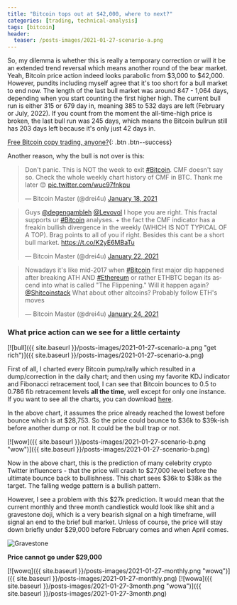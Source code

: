 ```yaml
---
title: "Bitcoin tops out at $42,000, where to next?"
categories: [trading, technical-analysis]
tags: [bitcoin]
header:
  teaser: /posts-images/2021-01-27-scenario-a.png
---
```


So, my dilemma is whether this is really a temporary correction or will it be an extended trend reversal which means another round of the bear market. Yeah, 
Bitcoin price action indeed looks parabolic from $3,000 to $42,000. However, pundits including myself agree that it's too short for a bull market to end now.
The length of the last bull market was around 847 - 1,064 days, depending when you start counting the first higher high. The current bull run is either 315 or 
679 day in, meaning 385 to 532 days are left (February or July, 2022). If you count from the moment the all-time-high price is broken, the last bull run was 
245 days, which means the Bitcoin bullrun still has 203 days left because it's only just 42 days in.

[Free Bitcoin copy trading, anyone?](/copy-my-trades/){: .btn .btn--success}  

Another reason, why the bull is not over is this:
<blockquote class="twitter-tweet"><p lang="en" dir="ltr">Don&#39;t panic. This is NOT the week to exit <a href="https://twitter.com/hashtag/Bitcoin?src=hash&amp;ref_src=twsrc%5Etfw">#Bitcoin</a>. CMF doesn&#39;t say so. Check the whole weekly chart history of CMF in BTC. Thank me later 😊 <a href="https://t.co/wuc97fnkpu">pic.twitter.com/wuc97fnkpu</a></p>&mdash; Bitcoin Master (@drei4u) <a href="https://twitter.com/drei4u/status/1350982235609047040?ref_src=twsrc%5Etfw">January 18, 2021</a></blockquote> <script async src="https://platform.twitter.com/widgets.js" charset="utf-8"></script>
<blockquote class="twitter-tweet"><p lang="en" dir="ltr">Guys <a href="https://twitter.com/degengambleh?ref_src=twsrc%5Etfw">@degengambleh</a> <a href="https://twitter.com/Levovol?ref_src=twsrc%5Etfw">@Levovol</a> I hope you are right. This fractal supports ur <a href="https://twitter.com/hashtag/Bitcoin?src=hash&amp;ref_src=twsrc%5Etfw">#Bitcoin</a> analyses. + the fact the CMF indicator has a freakin bullish divergence in the weekly (WHICH IS NOT TYPICAL OF A TOP). Brag points to all of you if right. Besides this cant be a short bull market. <a href="https://t.co/K2yE6MBaTu">https://t.co/K2yE6MBaTu</a></p>&mdash; Bitcoin Master (@drei4u) <a href="https://twitter.com/drei4u/status/1352545047112126466?ref_src=twsrc%5Etfw">January 22, 2021</a></blockquote> <script async src="https://platform.twitter.com/widgets.js" charset="utf-8"></script>
<blockquote class="twitter-tweet"><p lang="en" dir="ltr">Nowadays it&#39;s like mid-2017 when <a href="https://twitter.com/hashtag/Bitcoin?src=hash&amp;ref_src=twsrc%5Etfw">#Bitcoin</a> first major dip happened after breaking ATH AND <a href="https://twitter.com/hashtag/Ethereum?src=hash&amp;ref_src=twsrc%5Etfw">#Ethereum</a> or rather ETHBTC began its ascend into what is called &quot;The Flippening.&quot; Will it happen again? <a href="https://twitter.com/Shitcoinstack?ref_src=twsrc%5Etfw">@Shitcoinstack</a> What about other altcoins? Probably follow ETH&#39;s moves</p>&mdash; Bitcoin Master (@drei4u) <a href="https://twitter.com/drei4u/status/1353269175943262208?ref_src=twsrc%5Etfw">January 24, 2021</a></blockquote> <script async src="https://platform.twitter.com/widgets.js" charset="utf-8"></script>

### What price action can we see for a little certainty

[![bull]({{ site.baseurl }}/posts-images/2021-01-27-scenario-a.png "get rich")]({{ site.baseurl }}/posts-images/2021-01-27-scenario-a.png)

First of all, I charted every Bitcoin pump/rally which resulted in a dump/correction in the daily chart; and then using my favorite KDJ indicator and Fibonacci
retracement tool, I can see that Bitcoin bounces to 0.5 to 0.786 fib retracement levels **all the time**, well except for only one instance. If you want to 
see all the charts, you can download [here](/posts-images/BTC-fib-retrace-after-dump.zip).

In the above chart, it assumes the price already reached the lowest before bounce which is at $28,753. So the price could bounce to $36k to $39k-ish before 
another dump or not. It could be the bull trap or not.

[![wow]({{ site.baseurl }}/posts-images/2021-01-27-scenario-b.png "wow")]({{ site.baseurl }}/posts-images/2021-01-27-scenario-b.png)

Now in the above chart, this is the prediction of many celebrity crypto Twitter influencers - that the price will crash to $27,000 level before the ultimate 
bounce back to bullishness. This chart sees $36k to $38k as the target. The falling wedge pattern is a bullish pattern.

However, I see a problem with this $27k prediction. It would mean that the current monthly and three month candlestick would look like shit and a gravestone 
doji, which is a very bearish signal on a high timeframe, will signal an end to the brief bull market. Unless of course, the price will stay down briefly
under $29,000 before February comes and when April comes. 

![Gravestone]([https://i.imgur.com/2y7kMjV.png "gravestone doji")

**Price cannot go under $29,000**

[![wowq]({{ site.baseurl }}/posts-images/2021-01-27-monthly.png "wowq")]({{ site.baseurl }}/posts-images/2021-01-27-monthly.png)
[![wowa]({{ site.baseurl }}/posts-images/2021-01-27-3month.png "wowa")]({{ site.baseurl }}/posts-images/2021-01-27-3month.png)